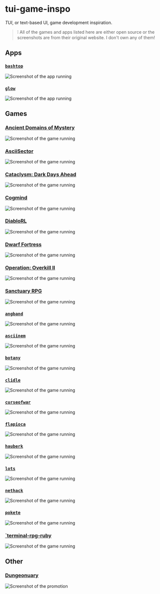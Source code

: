<!-- cSpell:ignoreRegExp \[`.*`\] -->
<!-- cSpell:words CogMind Diablo Dungeonuary -->

# tui-game-inspo

_TUI_, or text-based UI, game development inspiration.

> ❕ All of the games and apps listed here are either open source or the
> screenshots are from their original website. I don't own any of them!

## Apps

### [`bashtop`](https://github.com/aristocratos/bashtop)

![Screenshot of the app running](images/bashtop.png)

### [`glow`](https://github.com/charmbracelet/glow)

![Screenshot of the app running](images/glow.gif)

## Games

### [Ancient Domains of Mystery](https://www.linuxlinks.com/Ancient-Domains-of-Mystery/)

![Screenshot of the game running](images/adom.webp)

### [AsciiSector](https://www.linuxlinks.com/AsciiSector/)

![Screenshot of the game running](images/ascii-sector.webp)

### [Cataclysm: Dark Days Ahead](https://cataclysmdda.org/)

![Screenshot of the game running](images/catacylsm.jpeg)

### [Cogmind](https://store.steampowered.com/app/722730/Cogmind/)

![Screenshot of the game running](images/cogmind.jpg)

### [DiabloRL](https://diablo.chaosforge.org/)

![Screenshot of the game running](images/diablo-rl.png)

### [Dwarf Fortress](http://www.bay12games.com/dwarves/)

![Screenshot of the game running](images/dwarf-fortress.jpeg)

### [Operation: Overkill II](https://www.pcmag.com/news/the-forgotten-world-of-bbs-door-games)

![Screenshot of the game running](images/operation-overkill-ii.jpg)

### [Sanctuary RPG](http://www.sanctuaryrpg.com)

![Screenshot of the game running](images/sanctuary-rpg.jpeg)

### [`angband`](https://github.com/angband/angband)

![Screenshot of the game running](images/angband.png)

### [`asciinem`](https://github.com/hjaremko/asciinem)

![Screenshot of the game running](images/asciinem.png)

### [`botany`](https://github.com/jifunks/botany/)

![Screenshot of the game running](images/botany.png)

### [`clidle`](https://github.com/ajeetdsouza/clidle)

![Screenshot of the game running](images/clidle.png)

### [`curseofwar`](https://github.com/a-nikolaev/curseofwar/)

![Screenshot of the game running](images/curseofwar.png)

### [`flapioca`](https://github.com/kbrgl/flapioca)

![Screenshot of the game running](images/flapioca.png)

### [`hauberk`](https://github.com/munificent/hauberk)

![Screenshot of the game running](images/hauberk.png)

### [`lots`](https://github.com/sourcerer-io/lots)

![Screenshot of the game running](images/lots.webp)

### [`nethack`](https://github.com/NetHack/NetHack)

![Screenshot of the game running](images/nethack.jpeg)

### [`pokete`](https://github.com/lxgr-linux/pokete)

![Screenshot of the game running](images/pokete.png)

### [`terminal-rpg-ruby](https://github.com/mishalzaman/terminal-rpg-ruby)

![Screenshot of the game running](images/terminal-rpg-ruby.png)

## Other

### [Dungeonuary](https://itch.io/jam/dungeonuary)

![Screenshot of the promotion](images/dungeonuary.jpeg)
